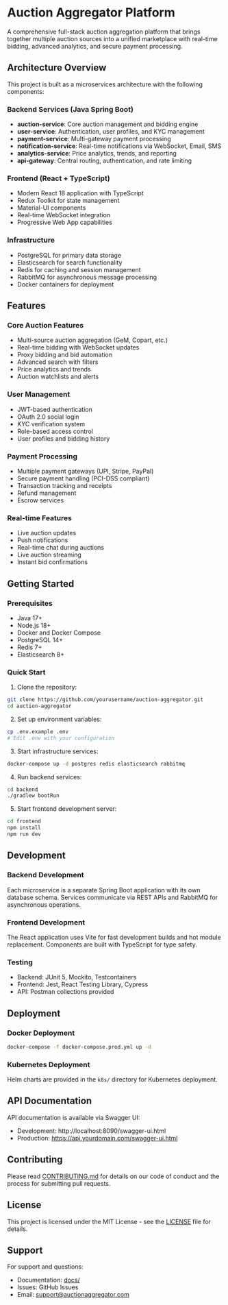 # Auction Aggregator Platform

A comprehensive full-stack auction aggregation platform that brings together multiple auction sources into a unified marketplace with real-time bidding, advanced analytics, and secure payment processing.

## Architecture Overview

This project is built as a microservices architecture with the following components:

### Backend Services (Java Spring Boot)
- **auction-service**: Core auction management and bidding engine
- **user-service**: Authentication, user profiles, and KYC management
- **payment-service**: Multi-gateway payment processing
- **notification-service**: Real-time notifications via WebSocket, Email, SMS
- **analytics-service**: Price analytics, trends, and reporting
- **api-gateway**: Central routing, authentication, and rate limiting

### Frontend (React + TypeScript)
- Modern React 18 application with TypeScript
- Redux Toolkit for state management
- Material-UI components
- Real-time WebSocket integration
- Progressive Web App capabilities

### Infrastructure
- PostgreSQL for primary data storage
- Elasticsearch for search functionality
- Redis for caching and session management
- RabbitMQ for asynchronous message processing
- Docker containers for deployment

## Features

### Core Auction Features
- Multi-source auction aggregation (GeM, Copart, etc.)
- Real-time bidding with WebSocket updates
- Proxy bidding and bid automation
- Advanced search with filters
- Price analytics and trends
- Auction watchlists and alerts

### User Management
- JWT-based authentication
- OAuth 2.0 social login
- KYC verification system
- Role-based access control
- User profiles and bidding history

### Payment Processing
- Multiple payment gateways (UPI, Stripe, PayPal)
- Secure payment handling (PCI-DSS compliant)
- Transaction tracking and receipts
- Refund management
- Escrow services

### Real-time Features
- Live auction updates
- Push notifications
- Real-time chat during auctions
- Live auction streaming
- Instant bid confirmations

## Getting Started

### Prerequisites
- Java 17+
- Node.js 18+
- Docker and Docker Compose
- PostgreSQL 14+
- Redis 7+
- Elasticsearch 8+

### Quick Start

1. Clone the repository:
```bash
git clone https://github.com/yourusername/auction-aggregator.git
cd auction-aggregator
```

2. Set up environment variables:
```bash
cp .env.example .env
# Edit .env with your configuration
```

3. Start infrastructure services:
```bash
docker-compose up -d postgres redis elasticsearch rabbitmq
```

4. Run backend services:
```bash
cd backend
./gradlew bootRun
```

5. Start frontend development server:
```bash
cd frontend
npm install
npm run dev
```

## Development

### Backend Development
Each microservice is a separate Spring Boot application with its own database schema. Services communicate via REST APIs and RabbitMQ for asynchronous operations.

### Frontend Development
The React application uses Vite for fast development builds and hot module replacement. Components are built with TypeScript for type safety.

### Testing
- Backend: JUnit 5, Mockito, Testcontainers
- Frontend: Jest, React Testing Library, Cypress
- API: Postman collections provided

## Deployment

### Docker Deployment
```bash
docker-compose -f docker-compose.prod.yml up -d
```

### Kubernetes Deployment
Helm charts are provided in the `k8s/` directory for Kubernetes deployment.

## API Documentation

API documentation is available via Swagger UI:
- Development: http://localhost:8090/swagger-ui.html
- Production: https://api.yourdomain.com/swagger-ui.html

## Contributing

Please read [CONTRIBUTING.md](CONTRIBUTING.md) for details on our code of conduct and the process for submitting pull requests.

## License

This project is licensed under the MIT License - see the [LICENSE](LICENSE) file for details.

## Support

For support and questions:
- Documentation: [docs/](docs/)
- Issues: GitHub Issues
- Email: support@auctionaggregator.com